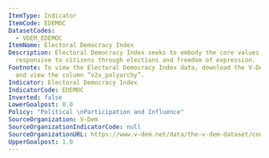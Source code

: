```yaml
---
ItemType: Indicator
ItemCode: EDEMOC
DatasetCodes:
  - VDEM_EDEMOC
ItemName: Electoral Democracy Index
Description: Electoral Democracy Index seeks to embody the core values that make rulers
  responsive to citizens through elections and freedom of expression.
Footnote: To view the Electoral Democracy Index data, download the V-Dem data set
  and view the column “v2x_polyarchy”.
Indicator: Electoral Democracy Index
IndicatorCode: EDEMOC
Inverted: false
LowerGoalpost: 0.0
Policy: "Political \nParticipation and Influence"
SourceOrganization: V-Dem
SourceOrganizationIndicatorCode: null
SourceOrganizationURL: https://www.v-dem.net/data/the-v-dem-dataset/country-year-v-dem-fullothers-v13/
UpperGoalpost: 1.0
---
```


